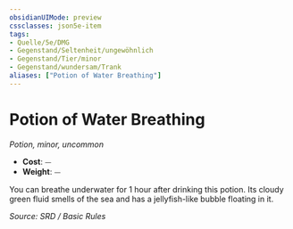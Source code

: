 ```yaml
---
obsidianUIMode: preview
cssclasses: json5e-item
tags:
- Quelle/5e/DMG
- Gegenstand/Seltenheit/ungewöhnlich
- Gegenstand/Tier/minor
- Gegenstand/wundersam/Trank
aliases: ["Potion of Water Breathing"]
---
```

# Potion of Water Breathing
*Potion, minor, uncommon*  

- **Cost**: ⏤
- **Weight**: ⏤

You can breathe underwater for 1 hour after drinking this potion. Its cloudy green fluid smells of the sea and has a jellyfish-like bubble floating in it.

*Source: SRD / Basic Rules*